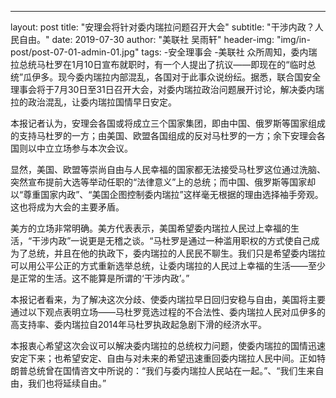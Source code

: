 ---
layout:     post
title:      "安理会将针对委内瑞拉问题召开大会"
subtitle:   "干涉内政？人民自由。"
date:       2019-07-30
author:     "美联社 吴雨轩"
header-img: "img/in-post/post-07-01-admin-01.jpg"
tags:
    -安全理事会
    -美联社
 众所周知，委内瑞拉总统马杜罗在1月10日宣布就职时，有一个人提出了抗议——即现在的“临时总统”瓜伊多。现今委内瑞拉内部混乱，各国对于此事众说纷纭。据悉，联合国安全理事会将于7月30日至31日召开大会，对委内瑞拉政治问题展开讨论，解决委内瑞拉的政治混乱，让委内瑞拉国情早日安定。 
  
  本报记者认为，安理会各国或将成立三个国家集团，即由中国、俄罗斯等国家组成的支持马杜罗的一方；由美国、欧盟各国组成的反对马杜罗的一方；余下安理会各国则以中立立场参与本次会议。
  
  显然，美国、欧盟等崇尚自由与人民幸福的国家都无法接受马杜罗这位通过洗脑、突然宣布提前大选等举动任职的“法律意义”上的总统；而中国、俄罗斯等国家却以“尊重国家内政”、“美国企图控制委内瑞拉”这样毫无根据的理由选择袖手旁观。这也将成为大会的主要矛盾。
  
  美方的立场非常明确。美方代表表示，美国希望委内瑞拉人民过上幸福的生活，“干涉内政”一说更是无稽之谈。“马杜罗是通过一种滥用职权的方式使自己成为了总统，并且在他的执政下，委内瑞拉的人民民不聊生。我们只是希望委内瑞拉可以用公平公正的方式重新选举总统，让委内瑞拉的人民过上幸福的生活——至少是正常的生活。这不能算是所谓的‘干涉内政’。”
  
  本报记者看来，为了解决这次分歧、使委内瑞拉早日回归安稳与自由，美国将主要通过以下观点表明立场——马杜罗竞选过程的不合法性、委内瑞拉人民对瓜伊多的高支持率、委内瑞拉自2014年马杜罗执政起急剧下滑的经济水平。
  
  本报衷心希望这次会议可以解决委内瑞拉的总统权力问题，使委内瑞拉的国情迅速安定下来；也希望安定、自由与对未来的希望迅速重回委内瑞拉人民中间。正如特朗普总统曾在国情咨文中所说的：“我们与委内瑞拉人民站在一起。”、“我们生来自由，我们也将延续自由。”
